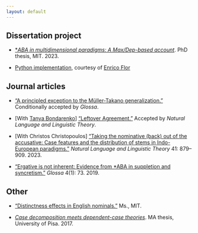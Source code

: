 ```yaml
---
layout: default
---
```


## Dissertation project

* [**ABA in multidimensional paradigms: A Max/Dep-based account*](https://ling.auf.net/lingbuzz/007653/). PhD thesis, MIT. 2023. 

* [Python implementation](https://drive.google.com/drive/folders/1x6ZzVIkOt2738lvwABG6xivBqEL5heNt), courtesy of [Enrico Flor](https://eflor.net/)


## Journal articles

* [“A principled exception to the Müller-Takano generalization.”](https://drive.google.com/file/d/16TJxGigh8vFRbfRn7f54gmmSKRs2iDho/view) Conditionally accepted by *Glossa*.

* [With [Tanya Bondarenko](https://linguistics.fas.harvard.edu/people/tatiana-bondarenko)] [“Leftover Agreement.”](https://ling.auf.net/lingbuzz/006215) Accepted by *Natural Language and Linguistic Theory*.

* [With Christos  Christopoulos] [“Taking the nominative (back) out of the accusative: Case features and the distribution of stems in Indo-European paradigms.”](https://link.springer.com/article/10.1007/s11049-022-09557-y) *Natural Language and Linguistic Theory* 41: 879–909. 2023. 

* [“Ergative is not inherent: Evidence from *ABA in suppletion and syncretism.”](https://www.glossa-journal.org/article/id/5180/) *Glossa* 4(1): 73. 2019. 


## Other

* [“Distinctness effects in English nominals.”](http://www.mit.edu/~zompi/pdfs/zompi_distinctness.pdf) Ms., MIT.
 
* [*Case decomposition meets dependent-case theories*](https://ling.auf.net/lingbuzz/003421/). MA thesis, University of Pisa. 2017.